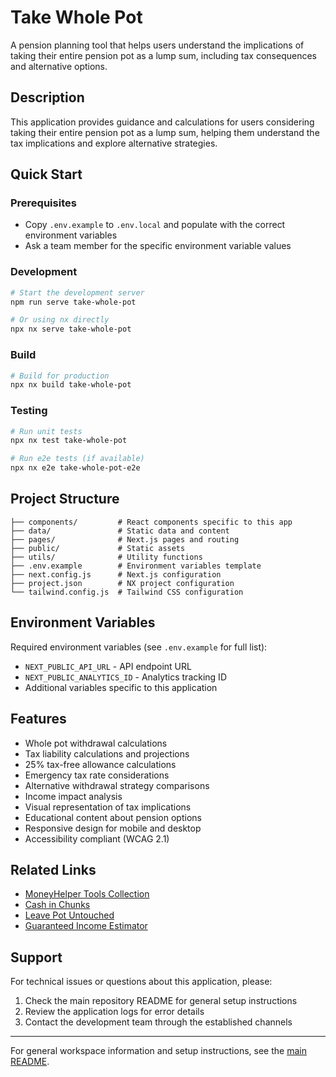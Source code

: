 # Take Whole Pot 

A pension planning tool that helps users understand the implications of taking their entire pension pot as a lump sum, including tax consequences and alternative options.

## Description

This application provides guidance and calculations for users considering taking their entire pension pot as a lump sum, helping them understand the tax implications and explore alternative strategies.

## Quick Start

### Prerequisites

- Copy `.env.example` to `.env.local` and populate with the correct environment variables
- Ask a team member for the specific environment variable values

### Development

```bash
# Start the development server
npm run serve take-whole-pot

# Or using nx directly
npx nx serve take-whole-pot
```

### Build

```bash
# Build for production
npx nx build take-whole-pot
```

### Testing

```bash
# Run unit tests
npx nx test take-whole-pot

# Run e2e tests (if available)
npx nx e2e take-whole-pot-e2e
```

## Project Structure

```
├── components/         # React components specific to this app
├── data/               # Static data and content
├── pages/              # Next.js pages and routing
├── public/             # Static assets
├── utils/              # Utility functions
├── .env.example        # Environment variables template
├── next.config.js      # Next.js configuration
├── project.json        # NX project configuration
└── tailwind.config.js  # Tailwind CSS configuration
```

## Environment Variables

Required environment variables (see `.env.example` for full list):

- `NEXT_PUBLIC_API_URL` - API endpoint URL
- `NEXT_PUBLIC_ANALYTICS_ID` - Analytics tracking ID
- Additional variables specific to this application

## Features

- Whole pot withdrawal calculations
- Tax liability calculations and projections
- 25% tax-free allowance calculations
- Emergency tax rate considerations
- Alternative withdrawal strategy comparisons
- Income impact analysis
- Visual representation of tax implications
- Educational content about pension options
- Responsive design for mobile and desktop
- Accessibility compliant (WCAG 2.1)

## Related Links

- [MoneyHelper Tools Collection](../moneyhelper-tools/)
- [Cash in Chunks](../cash-in-chunks/)
- [Leave Pot Untouched](../leave-pot-untouched/)
- [Guaranteed Income Estimator](../guaranteed-income-estimator/)

## Support

For technical issues or questions about this application, please:

1. Check the main repository README for general setup instructions
2. Review the application logs for error details
3. Contact the development team through the established channels

---

For general workspace information and setup instructions, see the [main README](../../README.md).
